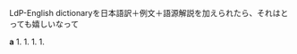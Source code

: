 LdP-English dictionaryを日本語訳＋例文＋語源解説を加えられたら、それはとっても嬉しいなって　

**a** 
     1. 
     1. 
     1. 
     1. 
